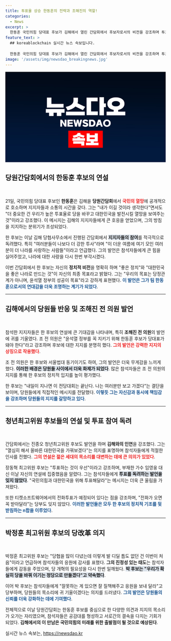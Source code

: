 ```yaml
---
title: 투표율 상승 한동훈의 전략과 조해진의 역할!
categories:
  - News
excerpt: >
  한동훈 국민의힘 당대표 후보가 김해에서 열린 간담회에서 후보자로서의 비전을 강조하며 투표 참여를 독려했다. 그는 대한민국을 변화시키겠다며 열정적인 지지를 요청했다.
feature_text: >
  ## koreablockchain 실시간 뉴스 속보입니다.

  한동훈 국민의힘 당대표 후보가 김해에서 열린 간담회에서 후보자로서의 비전을 강조하며 투표 참여를 독려했다. 그는 대한민국을 변화시키겠다며 열정적인 지지를 요청했다.
image: '/assets/img/newsdao_breakingnews.jpg'
---
```


<p><img src="/assets/img/newsdao_breakingnews.jpg" alt="koreablockchain 속보" /></p>

<h2 data-ke-size="size26">당원간담회에서의 한동훈 후보의 연설</h2>

<p data-ke-size="size16">&nbsp;</p>

<p data-ke-size="size16">21일, 국민의힘 당대표 후보인 <b>한동훈</b>은 김해을 <b>당원간담회</b>에서 <b><span style="color: #ee2323;">국민의 열망</span></b>에 공개적으로 호소하며 지지자들과 소통의 시간을 갖다. 그는 "내가 이길 것이라 생각한다"면서도 "더 중요한 건 우리가 높은 투표율로 당을 바꾸고 대한민국을 발전시킬 열망을 보여주는 것"이라고 강조했다. 이 메시지는 김해의 지지자들에게 큰 호응을 얻었으며, 그의 방침을 지지하는 분위기가 조성되었다.</p>

<p data-ke-size="size16">한 후보는 이날 김해 당협사무소에서 진행된 간담회에서 <b><span style="background-color: #21538527;">지지자들의 참여</span></b>를 적극적으로 독려했다. 특히 "여러분들이 나보다 더 강한 투사"라며 "이 더운 여름에 여기 모인 여러분이 더 나라를 사랑하는 사람들"이라고 언급했다. 그의 발언은 참석자들에게 큰 힘을 실어주었고, 나라에 대한 사랑을 다시 한번 부각시켰다.</p>

<p data-ke-size="size16">이번 간담회에서 한 후보는 자신의 <b>정치적 비전</b>을 명확히 하며 "좋은 정치"와 "대한민국을 좋은 나라로 만드는 것"이 자신의 최종 목표라고 밝혔다. 그는 "우리의 목표는 당정관계가 아니며, 윤석열 정부의 성공이 목표"라고 강하게 표현했다. <b><span style="color: #1a5490;">이 발언은 그가 팀 한동훈으로서의 연대감을 더욱 조명하는 계기가 되었다</span></b>.</p>

<hr />

<h2 data-ke-size="size26">김해에서의 당원들 반응 및 조해진 전 의원 발언</h2>

<p data-ke-size="size16">&nbsp;</p>

<p data-ke-size="size16">참석한 지지자들은 한 후보의 연설에 큰 기대감을 나타내며, 특히 <b>조해진 전 의원</b>의 발언에 귀를 기울였다. 조 전 의원은 "윤석열 정부를 꼭 지키기 위해 한동훈 후보가 당대표가 돼야 한다"라고 강조하며 후보에 대한 지지를 분명히 했다. <b><span style="color: #ee2323;">그의 발언은 강력한 지지의 상징으로 작용했다</span></b>.</p>

<p data-ke-size="size16">조 전 의원은 한 후보와 서울법대 동기이기도 하여, 그의 발언은 더욱 무게감을 느끼게 했다. <b><span style="background-color: #21538527;">이러한 배경은 당원들 사이에서 더욱 화제가 되었다</span></b>. 많은 참석자들은 조 전 의원의 지지를 통해 한 후보의 정치적 입지를 높이 평가했다.</p>

<p data-ke-size="size16">한 후보는 "내일이 지나면 이 전당대회는 끝난다. 나는 여러분만 보고 가겠다"는 결단을 보이며, 당원들에게 직접적인 메시지를 전달했다. <b><span style="color: #1a5490;">이렇듯 그는 자신감과 동시에 책임감을 강조하며 당원들의 지지를 갈망하고 있다</span></b>.</p>

<hr />

<h2 data-ke-size="size26">청년최고위원 후보들의 연설 및 투표 참여 독려</h2>

<p data-ke-size="size16">&nbsp;</p>

<p data-ke-size="size16">간담회에서는 진종오 청년최고위원 후보도 발언을 하며 <b>김해와의 인연</b>을 강조했다. 그는 "열심히 해서 올바른 대한민국을 가꿔보겠다"는 의지를 표명하며 참석자들에게 적절한 인사를 전했다. <b><span style="color: #ee2323;">그의 연설은 젊은 세대의 목소리를 대변하는 데에 큰 의의가 있었다</span></b>.</p>

<p data-ke-size="size16">장동혁 최고위원 후보는 "투표하는 것이 우선"이라고 강조하며, 부재한 가수 임영웅 대신 이날 자신의 연설에 집중했음을 알렸다. 그는 참석자들에게 <b><span style="background-color: #21538527;">투표를 독려하는 발언을 잊지 않았다</span></b>. "국민의힘과 대한민국을 위해 투표해달라"는 메시지는 더욱 큰 울림을 가져왔다.</p>

<p data-ke-size="size16">또한 티켓소프트웨어에서의 전화투표가 예정되어 있다는 점을 강조하며, "전화가 오면 꼭 받아달라"는 당부도 잊지 않았다. <b><span style="color: #1a5490;">이러한 발언들은 모두 한 후보의 정치적 기조를 뒷받침하는 n합을 이루었다</span></b>.</p>

<hr />

<h2 data-ke-size="size26">박정훈 최고위원 후보의 당改革 의지</h2>

<p data-ke-size="size16">&nbsp;</p>

<p data-ke-size="size16">박정훈 최고위원 후보는 "당협을 많이 다녔는데 이렇게 발 디딜 틈도 없던 건 이번이 처음"이라고 언급하며 참석자들의 응원에 감사를 표했다. <b>그의 진정성 있는 태도</b>는 참석자들에게 감동을 주었으며, 당 개혁의 필요성을 다시 한번 일깨웠다. <b><span style="background-color: #21538527;">박 후보는 "우리가 확실히 당을 바꿔 이기는 정당으로 만들겠다"고 약속했다</span></b>.</p>

<p data-ke-size="size16">이어 박 후보는 참석자들에게 "잘못하는 게 있으면 잘 질책해주고 응원을 보내 달라"고 당부하며, 당원들의 목소리에 귀 기울이겠다는 의지를 드러냈다. <b><span style="color: #1a5490;">그의 발언은 당원들의 신뢰를 더욱 강화하는 데에 기여했다</span></b>.</p>

<p data-ke-size="size16">전체적으로 이날 당원간담회는 한동훈 후보를 중심으로 한 다양한 의견과 지지의 목소리가 오가는 자리였으며, 참석자들은 공감대를 형성하고 서로간의 결속을 다지는 기회가 되었다. <b>김해에서의 이 만남은 국민의힘의 미래를 위한 출발점이 될 것으로 예상된다</b>.</p>
실시간 뉴스 속보는, <a href="https://newsdao.kr" rel="dofollow">https://newsdao.kr</a>


